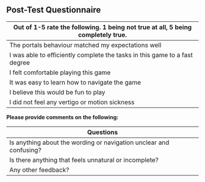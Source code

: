 ## Post-Test Questionnaire

| Out of 1-5 rate the following. 1 being not true at all, 5 being completely true.|
| -------------------------------------------------------------------------- |
| The portals behaviour matched my expectations well                         |
| I was able to efficiently complete the tasks in this game to a fast degree |
| I felt comfortable playing this game                                       |
| It was easy to learn how to navigate the game                              |
| I believe this would be fun to play                                        |
| I did not feel any vertigo or motion sickness                              |

**Please provide comments on the following:**

| **Questions**                                                      |
| ------------------------------------------------------------------ |
| Is anything about the wording or navigation unclear and confusing? |
| Is there anything that feels unnatural or incomplete?              |
| Any other feedback?                                                |
